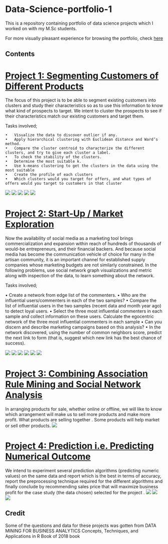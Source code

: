 # Data-Science-portfolio-1
This is a repository containing  portfolio of data science projects which I worked on with my M.Sc students.

For more visually pleasant experience for browsing  the portfolio, check [here]()


Contents
---------
# [Project 1: Segmenting Customers of Different Products](https://github.com/ibkAfolabi/Data-Science-portfolio-1/blob/main/DataScienceGroup1.R)
  
  The focus of this project is to be able to segment existing customers into clusters and study their characteristics so as to use this information to know what kind of prospects   to target. We intent to cluster the prospects to see if their characteristics match our existing customers and target them.
   
  Tasks involved;
  
    •	Visualize the data to discover outlier if any.
    •	Apply hierarchical clustering with Euclidean distance and Ward’s method. 
    •	Compare the cluster centroid to characterize the different clusters, and try to give each cluster a label.
    •	To check the stability of the clusters.
    •	Determine the most suitable k.
    •	Use k-means clustering to get the clusters in the data using the most suitable
    •	Create the profile of each clusters
    •	Which clusters would you target for offers, and what types of offers would you target to customers in that cluster
 ![](images/picture1.png)
    ![](images/picture2.png)
    ![](images/picture3.png)
    ![](images/picture4.png)
    ![](images/Untitled5.png) 
   

# [Project 2: Start-Up /  Market Exploration](https://github.com/ibkAfolabi/Data-Science-portfolio-1/blob/main/assign2codes.R)
Now the availability of social media as a marketing tool brings commercialization and expansion within reach of hundreds of thousands of would-be entrepreneurs, and their financial backers. And because social media has become the communication vehicle of choice for many in the artisan community, it is an important channel for established supply companies whose marketing budgets are not similarly constrained. In the following problems, use social network graph visualizations and metric along with inspection of the data, to learn something about the network.

Tasks involved;

•	Create a network from edge list of the commenters. 
•	Who are the influential users/commenters in each of the two samples? 
•	Compare the list of influential users in the two samples (recent  data and month year ago) to detect loyal users.
•	Select the three most influential commenters in each sample and collect information on these users. Calculate the egocentric network of the three most influential commenters in each sample
•	 Can you discern and describe marketing campaigns based on this analysis?
•	In the network discovered, using the number of common neighbors score, predict the next link to form (that is, suggest which new link has the best chance of success). 

![](images2/pic1.png)
    ![](images2/pic2.png)
    ![](images2/pic3.png)
    ![](images2/pic4.png)
    ![](images2/pic5.png)
    ![](images2/pic6.png)

# [Project 3: Combining Association Rule Mining and Social Network Analysis](https://github.com/ibkAfolabi/Data-Science-portfolio-1/blob/main/assign3codes.R)
In arranging products for sale, whether online or offline, we will like to know which arrangement will make us to sell more products and make more profit. What products are selling together . Some products will help market or sell other products.
![](images3/pict1.png)
 
# [Project 4: Prediction i.e. Predicting Numerical Outcome](https://github.com/ibkAfolabi/Data-Science-portfolio-1/blob/main/assign5.R)
We intend to experiment several prediction algorithms (predicting numeric values) on the same data and report which is the best in terms of accuracy, report the preprocessing technique required for the different algorithms and finally conclude by recommending sales price that will maximize business profit for the case study (the data chosen) selected for the project .
![](images4/pict1.png)
![](images4/pict2.png)
![](images4/pict3.png)

 Credit
 -------
Some of the questions and data for these projects was gotten from 
DATA MINING FOR BUSINESS ANALYTICS Concepts, Techniques, and Applications in R Book of 2018 book
